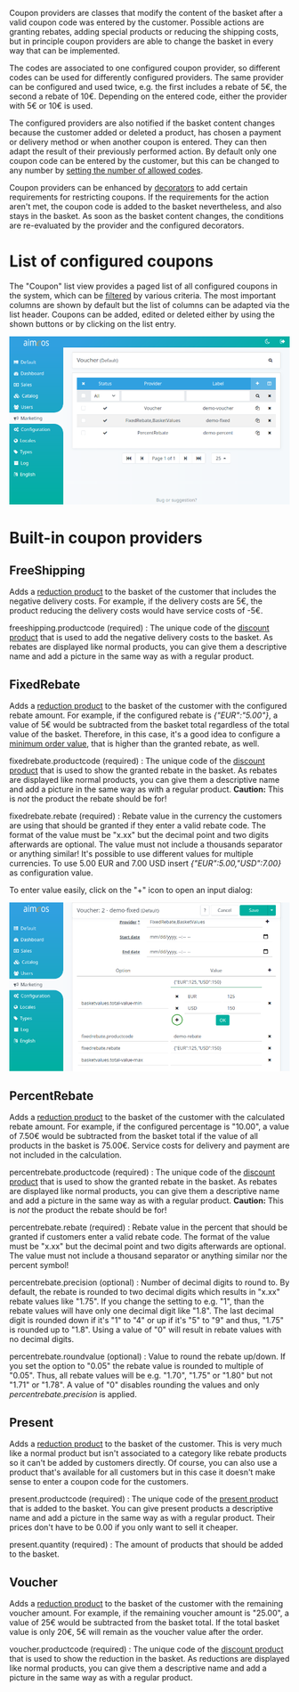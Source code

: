 Coupon providers are classes that modify the content of the basket after a valid coupon code was entered by the customer. Possible actions are granting rebates, adding special products or reducing the shipping costs, but in principle coupon providers are able to change the basket in every way that can be implemented.

The codes are associated to one configured coupon provider, so different codes can be used for differently configured providers. The same provider can be configured and used twice, e.g. the first includes a rebate of 5€, the second a rebate of 10€. Depending on the entered code, either the provider with 5€ or 10€ is used.

The configured providers are also notified if the basket content changes because the customer added or deleted a product, has chosen a payment or delivery method or when another coupon is entered. They can then adapt the result of their previously performed action. By default only one coupon code can be entered by the customer, but this can be changed to any number by [setting the number of allowed codes](../../config/controller-frontend/basket/#couponallowed).

Coupon providers can be enhanced by [decorators](coupon-decorators.md) to add certain requirements for restricting coupons. If the requirements for the action aren't met, the coupon code is added to the basket nevertheless, and also stays in the basket. As soon as the basket content changes, the conditions are re-evaluated by the provider and the configured decorators.

# List of configured coupons

The "Coupon" list view provides a paged list of all configured coupons in the system, which can be [filtered](filtering-lists.md) by various criteria. The most important columns are shown by default but the list of columns can be adapted via the list header. Coupons can be added, edited or deleted either by using the shown buttons or by clicking on the list entry.

![List of configured coupons](Admin-coupon-list.png)


# Built-in coupon providers

## FreeShipping

Adds a [reduction product](products.md#Default-articles) to the basket of the customer that includes the negative delivery costs. For example, if the delivery costs are 5€, the product reducing the delivery costs would have service costs of -5€.

freeshipping.productcode (required)
: The unique code of the [discount product](products.md#Default-articles) that is used to add the negative delivery costs to the basket. As rebates are displayed like normal products, you can give them a descriptive name and add a picture in the same way as with a regular product.

## FixedRebate

Adds a [reduction product](products.md#Default-articles) to the basket of the customer with the configured rebate amount. For example, if the configured rebate is *{"EUR":"5.00"}*, a value of 5€ would be subtracted from the basket total regardless of the total value of the basket. Therefore, in this case, it's a good idea to configure a [minimum order value](plugins.md#BasketLimits), that is higher than the granted rebate, as well.

fixedrebate.productcode (required)
: The unique code of the [discount product](products.md#Default-articles) that is used to show the granted rebate in the basket. As rebates are displayed like normal products, you can give them a descriptive name and add a picture in the same way as with a regular product. **Caution:** This is *not* the product the rebate should be for!

fixedrebate.rebate (required)
: Rebate value in the currency the customers are using that should be granted if they enter a valid rebate code. The format of the value must be "x.xx" but the decimal point and two digits afterwards are optional. The value must not include a thousands separator or anything similar! It's possible to use different values for multiple currencies. To use 5.00 EUR and 7.00 USD insert *{"EUR":5.00,"USD":7.00}* as configuration value.

To enter value easily, click on the "+" icon to open an input dialog:

![Enter values](Admin-coupon-add-limit.png)

## PercentRebate

Adds a [reduction product](products.md#Default-articles) to the basket of the customer with the calculated rebate amount. For example, if the configured percentage is "10.00", a value of 7.50€ would be subtracted from the basket total if the value of all products in the basket is 75.00€. Service costs for delivery and payment are not included in the calculation.

percentrebate.productcode (required)
: The unique code of the [discount product](products.md#Default-articles) that is used to show the granted rebate in the basket. As rebates are displayed like normal products, you can give them a descriptive name and add a picture in the same way as with a regular product. **Caution:** This is *not* the product the rebate should be for!

percentrebate.rebate (required)
: Rebate value in the percent that should be granted if customers enter a valid rebate code. The format of the value must be "x.xx" but the decimal point and two digits afterwards are optional. The value must not include a thousand separator or anything similar nor the percent symbol!

percentrebate.precision (optional)
: Number of decimal digits to round to. By default, the rebate is rounded to two decimal digits which results in "x.xx" rebate values like "1.75". If you change the setting to e.g. "1", than the rebate values will have only one decimal digit like "1.8". The last decimal digit is rounded down if it's "1" to "4" or up if it's "5" to "9" and thus, "1.75" is rounded up to "1.8". Using a value of "0" will result in rebate values with no decimal digits.

percentrebate.roundvalue (optional)
: Value to round the rebate up/down. If you set the option to "0.05" the rebate value is rounded to multiple of "0.05". Thus, all rebate values will be e.g. "1.70", "1.75" or "1.80" but not "1.71" or "1.78". A value of "0" disables rounding the values and only *percentrebate.precision* is applied.

## Present

Adds a [reduction product](products.md#Default-articles) to the basket of the customer. This is very much like a normal product but isn't associated to a category like rebate products so it can't be added by customers directly. Of course, you can also use a product that's available for all customers but in this case it doesn't make sense to enter a coupon code for the customers.

present.productcode (required)
: The unique code of the [present product](products.md#Default-articles) that is added to the basket. You can give present products a descriptive name and add a picture in the same way as with a regular product. Their prices don't have to be 0.00 if you only want to sell it cheaper.

present.quantity (required)
: The amount of products that should be added to the basket.

## Voucher

Adds a [reduction product](products.md#Default-articles) to the basket of the customer with the remaining voucher amount. For example, if the remaining voucher amount is "25.00", a value of 25€ would be subtracted from the basket total. If the total basket value is only 20€, 5€ will remain as the voucher value after the order.

voucher.productcode (required)
: The unique code of the [discount product](products.md#Default-articles) that is used to show the reduction in the basket. As reductions are displayed like normal products, you can give them a descriptive name and add a picture in the same way as with a regular product.
